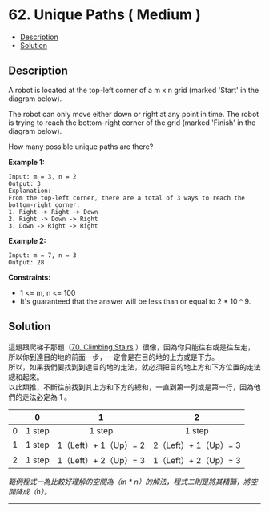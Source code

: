 # 62. Unique Paths ( Medium )

+ [Description](#Description)  
+ [Solution](#Solution)  

## Description
A robot is located at the top-left corner of a m x n grid (marked 'Start' in the diagram below).  

The robot can only move either down or right at any point in time. The robot is trying to reach the bottom-right corner of the grid (marked 'Finish' in the diagram below).  

How many possible unique paths are there?  

**Example 1:**  

```
Input: m = 3, n = 2
Output: 3
Explanation:
From the top-left corner, there are a total of 3 ways to reach the bottom-right corner:
1. Right -> Right -> Down
2. Right -> Down -> Right
3. Down -> Right -> Right
```


**Example 2:**  

```
Input: m = 7, n = 3
Output: 28
```

**Constraints:**  
+ 1 <= m, n <= 100
+ It's guaranteed that the answer will be less than or equal to 2 * 10 ^ 9.

## Solution

這題跟爬梯子那題（[70. Climbing Stairs](https://github.com/fhsi5794/leetcodes/tree/master/1.%20Easy/70.%20Climbing%20Stairs%20)  ）很像，因為你只能往右或是往左走，所以你到達目的地的前面一步，一定會是在目的地的上方或是下方。  
所以，如果我們要找到到達目的地的走法，就必須把目的地上方和下方位置的走法總和起來。  
以此類推，不斷往前找到其上方和下方的總和，一直到第一列或是第一行，因為他們的走法必定為 1 。   

|   |    0   |           1           |           2           |
|:-:|:------:|:---------------------:|:---------------------:|
| 0 | 1 step |         1 step        |         1 step        |
| 1 | 1 step | 1（Left）+ 1（Up）= 2 | 2（Left）+ 1（Up）= 3 |
| 2 | 1 step | 1（Left）+ 2（Up）= 3 | 1（Left）+ 2（Up）= 3 |     


_範例程式一為比較好理解的空間為（m * n）的解法，程式二則是將其精簡，將空間降成（n）。_   


---

